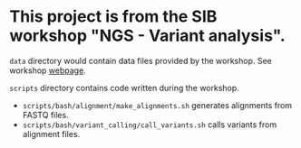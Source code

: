 # This project is from the SIB workshop "NGS - Variant analysis".

`data` directory would contain data files provided by the workshop. See workshop [webpage](https://sib-swiss.github.io/NGS-variants-training/2021.9/).

`scripts` directory contains code written during the workshop. 
* `scripts/bash/alignment/make_alignments.sh` generates alignments from FASTQ files.
* `scripts/bash/variant_calling/call_variants.sh` calls variants from alignment files.


